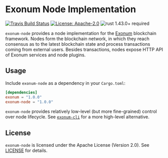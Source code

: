 # Exonum Node Implementation

[![Travis Build Status](https://img.shields.io/travis/exonum/exonum/master.svg?label=Linux%20Build)](https://travis-ci.com/exonum/exonum)
[![License: Apache-2.0](https://img.shields.io/github/license/exonum/exonum.svg)](https://github.com/exonum/exonum/blob/master/LICENSE)
![rust 1.43.0+ required](https://img.shields.io/badge/rust-1.43.0+-blue.svg?label=Required%20Rust)

`exonum-node` provides a node implementation for the [Exonum](https://exonum.com/)
blockchain framework. Nodes form the blockchain network, in which they reach
consensus as to the latest blockchain state and process transactions coming
from external users. Besides transactions, nodes expose HTTP API of Exonum services
and node plugins.

## Usage

Include `exonum-node` as a dependency in your `Cargo.toml`:

```toml
[dependencies]
exonum = "1.0.0"
exonum-node = "1.0.0"
```

`exonum-node` provides relatively low-level (but more fine-grained) control
over node lifecycle. See [`exonum-cli`] for a more high-level alternative.

## License

`exonum-node` is licensed under the Apache License (Version 2.0).
See [LICENSE](LICENSE) for details.

[`exonum-cli`]: https://crates.io/crates/exonum-cli
